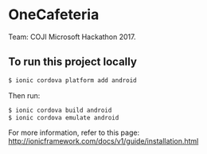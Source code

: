 OneCafeteria 
==============

Team: COJI 
Microsoft Hackathon 2017.

## To run this project locally
```bash
$ ionic cordova platform add android
```

Then run: 

```bash
$ ionic cordova build android
$ ionic cordova emulate android
```

For more information, refer to this page: http://ionicframework.com/docs/v1/guide/installation.html

